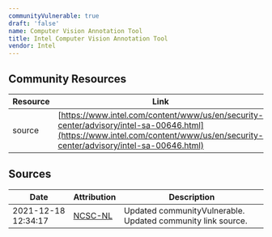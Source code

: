 ```yaml
---
communityVulnerable: true
draft: 'false'
name: Computer Vision Annotation Tool
title: Intel Computer Vision Annotation Tool
vendor: Intel
---
```



## Community Resources
| Resource | Link |
| --- | --- |
| source | [https://www.intel.com/content/www/us/en/security-center/advisory/intel-sa-00646.html](https://www.intel.com/content/www/us/en/security-center/advisory/intel-sa-00646.html) |


## Sources
| Date | Attribution | Description |
| --- | --- | --- |
| 2021-12-18 12:34:17 | [NCSC-NL](https://github.com/NCSC-NL/log4shell/blob/main/software/README.md) | Updated communityVulnerable. Updated community link source.  |
